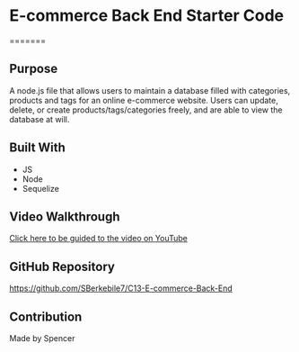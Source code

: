 # E-commerce Back End Starter Code

=======

## Purpose
A node.js file that allows users to maintain a database filled with categories, products and tags for an online e-commerce website. Users can update, delete, or create products/tags/categories freely, and are able to view the database at will.

## Built With
* JS
* Node
* Sequelize

## Video Walkthrough
[Click here to be guided to the video on YouTube](https://youtu.be/XxkL__w43N0)

## GitHub Repository
https://github.com/SBerkebile7/C13-E-commerce-Back-End

## Contribution
Made by Spencer
